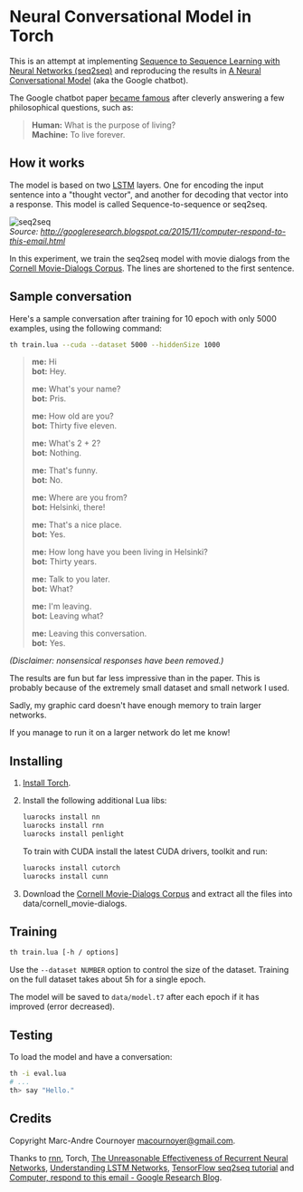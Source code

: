 # Neural Conversational Model in Torch

This is an attempt at implementing [Sequence to Sequence Learning with Neural Networks (seq2seq)](http://arxiv.org/abs/1409.3215) and reproducing the results in [A Neural Conversational Model](http://arxiv.org/abs/1506.05869) (aka the Google chatbot).

The Google chatbot paper [became famous](http://www.sciencealert.com/google-s-ai-bot-thinks-the-purpose-of-life-is-to-live-forever) after cleverly answering a few philosophical questions, such as:

> **Human:** What is the purpose of living?  
> **Machine:** To live forever.

## How it works

The model is based on two [LSTM](https://en.wikipedia.org/wiki/Long_short-term_memory) layers. One for encoding the input sentence into a "thought vector", and another for decoding that vector into a response. This model is called Sequence-to-sequence or seq2seq.

![seq2seq](https://4.bp.blogspot.com/-aArS0l1pjHQ/Vjj71pKAaEI/AAAAAAAAAxE/Nvy1FSbD_Vs/s640/2TFstaticgraphic_alt-01.png)  
_Source: http://googleresearch.blogspot.ca/2015/11/computer-respond-to-this-email.html_

In this experiment, we train the seq2seq model with movie dialogs from the [Cornell Movie-Dialogs Corpus](http://www.mpi-sws.org/~cristian/Cornell_Movie-Dialogs_Corpus.html). The lines are shortened to the first sentence.

## Sample conversation

Here's a sample conversation after training for 10 epoch with only 5000 examples, using the following command:

```sh
th train.lua --cuda --dataset 5000 --hiddenSize 1000
```

> **me:** Hi  
> **bot:** Hey.
> 
> **me:** What's your name?  
> **bot:** Pris.
> 
> **me:** How old are you?  
> **bot:** Thirty five eleven.
> 
> **me:** What's 2 + 2?  
> **bot:** Nothing.
> 
> **me:** That's funny.  
> **bot:** No.
> 
> **me:** Where are you from?  
> **bot:** Helsinki, there!
> 
> **me:** That's a nice place.  
> **bot:** Yes.
> 
> **me:** How long have you been living in Helsinki?  
> **bot:** Thirty years.
> 
> **me:** Talk to you later.  
> **bot:** What?
> 
> **me:** I'm leaving.  
> **bot:** Leaving what?
> 
> **me:** Leaving this conversation.  
> **bot:** Yes.

_(Disclaimer: nonsensical responses have been removed.)_

The results are fun but far less impressive than in the paper. This is probably because of the extremely small dataset and small network I used.

Sadly, my graphic card doesn't have enough memory to train larger networks.

If you manage to run it on a larger network do let me know!

## Installing

1. [Install Torch](http://torch.ch/docs/getting-started.html).
2. Install the following additional Lua libs:

   ```sh
   luarocks install nn
   luarocks install rnn
   luarocks install penlight
   ```
   
   To train with CUDA install the latest CUDA drivers, toolkit and run:

   ```sh
   luarocks install cutorch
   luarocks install cunn
   ```

3. Download the [Cornell Movie-Dialogs Corpus](http://www.mpi-sws.org/~cristian/Cornell_Movie-Dialogs_Corpus.html) and extract all the files into data/cornell_movie-dialogs.

## Training

```sh
th train.lua [-h / options]
```

Use the `--dataset NUMBER` option to control the size of the dataset. Training on the full dataset takes about 5h for a single epoch.

The model will be saved to `data/model.t7` after each epoch if it has improved (error decreased).

## Testing

To load the model and have a conversation:

```sh
th -i eval.lua
# ...
th> say "Hello."
```

## Credits

Copyright Marc-Andre Cournoyer <macournoyer@gmail.com>.

Thanks to [rnn](https://github.com/Element-Research/rnn), Torch, [The Unreasonable Effectiveness of Recurrent Neural Networks](http://karpathy.github.io/2015/05/21/rnn-effectiveness/), [Understanding LSTM Networks](http://colah.github.io/posts/2015-08-Understanding-LSTMs/), [TensorFlow seq2seq tutorial](https://www.tensorflow.org/versions/master/tutorials/seq2seq/index.html) and [Computer, respond to this email - Google Research Blog](http://googleresearch.blogspot.ca/2015/11/computer-respond-to-this-email.html).

